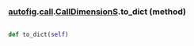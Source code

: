 ### [autofig](autofig.md).[call](autofig.call.md).[CallDimensionS](autofig.call.CallDimensionS.md).to_dict (method)


```py

def to_dict(self)

```


